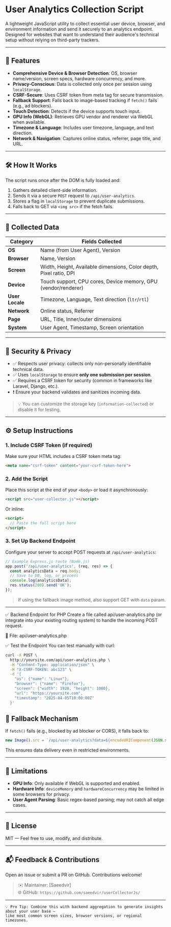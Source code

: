 # User Analytics Collection Script

A lightweight JavaScript utility to collect essential user device, browser, and environment information and send it securely to an analytics endpoint. Designed for websites that want to understand their audience's technical setup without relying on third-party trackers.

---

## 📌 Features

- **Comprehensive Device & Browser Detection**: OS, browser name/version, screen specs, hardware concurrency, and more.
- **Privacy-Conscious**: Data is collected only once per session using `localStorage`.
- **CSRF-Secure**: Uses CSRF token from meta tag for secure transmission.
- **Fallback Support**: Falls back to image-based tracking if `fetch()` fails (e.g., ad blockers).
- **Touch Detection**: Detects if the device supports touch input.
- **GPU Info (WebGL)**: Retrieves GPU vendor and renderer via WebGL when available.
- **Timezone & Language**: Includes user timezone, language, and text direction.
- **Network & Navigation**: Captures online status, referrer, page title, and URL.

---

## 🛠️ How It Works

The script runs once after the DOM is fully loaded and:

1. Gathers detailed client-side information.
2. Sends it via a secure `POST` request to `/api/user-analytics`.
3. Stores a flag in `localStorage` to prevent duplicate submissions.
4. Falls back to GET via `<img src>` if the fetch fails.

---

## 🧩 Collected Data

| Category       | Fields Collected |
|----------------|------------------|
| **OS**         | Name (from User Agent), Version |
| **Browser**    | Name, Version |
| **Screen**     | Width, Height, Available dimensions, Color depth, Pixel ratio, DPI |
| **Device**     | Touch support, CPU cores, Device memory, GPU (vendor/renderer) |
| **User Locale**| Timezone, Language, Text direction (`ltr`/`rtl`) |
| **Network**    | Online status, Referrer |
| **Page**       | URL, Title, Inner/outer dimensions |
| **System**     | User Agent, Timestamp, Screen orientation |

---

## 🔐 Security & Privacy

- ✅ Respects user privacy: collects only non-personally identifiable technical data.
- ✅ Uses `localStorage` to ensure **only one submission per session**.
- ✅ Requires a CSRF token for security (common in frameworks like Laravel, Django, etc.).
- ❗ Ensure your backend validates and sanitizes incoming data.

> 💡 You can customize the storage key (`information-collected`) or disable it for testing.

---

## ⚙️ Setup Instructions

### 1. Include CSRF Token (if required)
Make sure your HTML includes a CSRF token meta tag:
```html
<meta name="csrf-token" content="your-csrf-token-here">
```

### 2. Add the Script
Place this script at the end of your `<body>` or load it asynchronously:

```html
<script src="user-collector.js"></script>
```

Or inline:
```html
<script>
  // Paste the full script here
</script>
```

### 3. Set Up Backend Endpoint
Configure your server to accept POST requests at `/api/user-analytics`:

```js
// Example Express.js route (Node.js)
app.post('/api/user-analytics', (req, res) => {
  const analyticsData = req.body;
  // Save to DB, log, or process
  console.log(analyticsData);
  res.status(200).send('OK');
});
```

> If using the fallback image method, also support GET with `data` param.

---

✅ Backend Endpoint for PHP
Create a file called api/user-analytics.php (or integrate into your existing routing system) to handle the incoming POST request.

📁 File: api/user-analytics.php

✅ Test the Endpoint
You can test manually with curl:
```bash
curl -X POST \
  http://yoursite.com/api/user-analytics.php \
  -H "Content-Type: application/json" \
  -H "X-CSRF-TOKEN: abc123" \
  -d '{
    "os": {"name": "Linux"},
    "browser": {"name": "Firefox"},
    "screen": {"width": 1920, "height": 1080},
    "url": "https://yoursite.com",
    "timestamp": "2025-04-05T10:00:00Z"
  }'
```

## 🔄 Fallback Mechanism

If `fetch()` fails (e.g., blocked by ad blocker or CORS), it falls back to:
```js
new Image().src = `/api/user-analytics?data=${encodeURIComponent(JSON.stringify(data))}`;
```
This ensures data delivery even in restricted environments.

---

## 🛑 Limitations

- **GPU Info**: Only available if WebGL is supported and enabled.
- **Hardware Info**: `deviceMemory` and `hardwareConcurrency` may be limited in some browsers for privacy.
- **User Agent Parsing**: Basic regex-based parsing; may not catch all edge cases.

---

## 📄 License

MIT — Feel free to use, modify, and distribute.

---

## 📬 Feedback & Contributions

Open an issue or submit a PR on GitHub. Contributions welcome!

> ✉️ Maintainer: [Saeedvir]  
> 🌐 GitHub: `https://github.com/saeedvir/userCollectorJs/`

---

```text
💡 Pro Tip: Combine this with backend aggregation to generate insights about your user base — 
like most common screen sizes, browser versions, or regional timezones.
```
